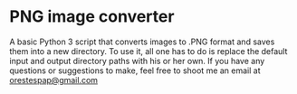 # PNG image converter
A basic Python 3 script that converts images to .PNG format and saves them into a new directory.
To use it, all one has to do is replace the default input and output directory paths with his or her own.
If you have any questions or suggestions to make, feel free to shoot me an email at orestespap@gmail.com
